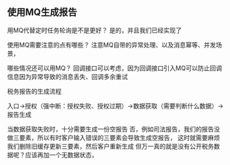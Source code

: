 ## 使用MQ生成报告
用MQ代替定时任务轮询是不是更好？
是的，并且我们已经实现了

使用MQ需要注意的点有哪些？
注意MQ自带的异常处理、以及消息幂等、并发场景，

哪些情况还可以用MQ？
回调接口可以考虑，因为回调接口引入MQ可以防止回调信息因为异常导致的消息丢失、回调多余重试


税务报告的生成流程

入口->授权（强中断：授权失败、授权过期）->数据获取（需要判断什么数据）->报告生成

当数据获取失败时，十分需要生成一份空报告
否，例如司法报告，我们的报告没做三要素，所以有时客户输入错误的三要素会导致生成空报告，
这时就需要麻烦我们删除旧缓存更新三要素，然后客户重新生成
但万一真的就是没有公开税务数据呢？应该再加一个无数据状态，